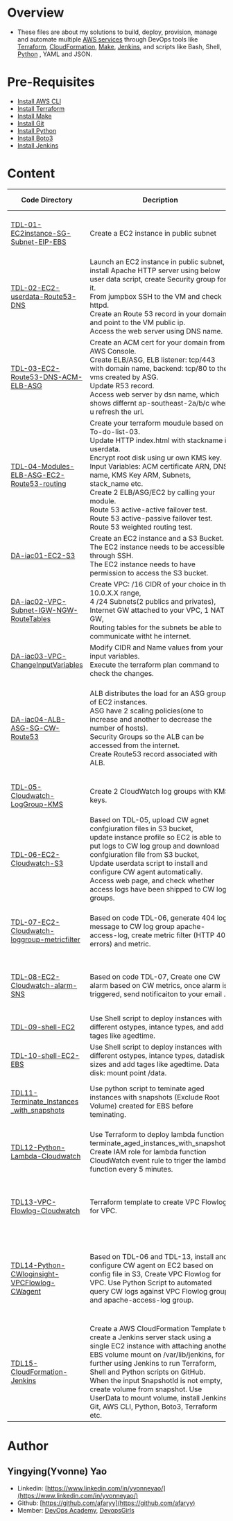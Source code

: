 # Overview

* These files are about my solutions to build, deploy, provision, manage and automate multiple [AWS services](https://aws.amazon.com/) through DevOps tools like [Terraform](https://registry.terraform.io/providers/hashicorp/aws/latest/docs), [CloudFormation](https://docs.aws.amazon.com/AWSCloudFormation/latest/UserGuide/Welcome.html), [Make](https://www.gnu.org/software/make/manual/html_node/index.html#toc-Overview-of-make), [Jenkins](https://www.jenkins.io/), and scripts like Bash, Shell, [Python](https://www.python.org/) , YAML and JSON.



# Pre-Requisites
* [Install AWS CLI](https://docs.aws.amazon.com/cli/latest/userguide/install-cliv2.html) 
* [Install Terraform](https://learn.hashicorp.com/tutorials/terraform/install-cli)
* [Install Make](https://www.gnu.org/software/make/manual/html_node/index.html#toc-Overview-of-make)
* [Install Git](https://git-scm.com/book/en/v2/Getting-Started-Installing-Git)
* [Install Python](https://www.python.org/downloads/)
* [Install Boto3](https://boto3.amazonaws.com/v1/documentation/api/latest/guide/quickstart.html)
* [Install Jenkins](https://www.jenkins.io/doc/book/installing/)


# Content

Code Directory | Decription | AWS services&Skills  
------------ | ------------- | ------------- 
[TDL-01-EC2instance-SG-Subnet-EIP-EBS](./TDL-01-EC2instance-SG-Subnet-EIP-EBS/terraform-code/) | Create a EC2 instance in public subnet | EC2, Security Group, Subnet, EIP, EBS<br>---<br>AWS, Terraform 
[TDL-02-EC2-userdata-Route53-DNS](./TDL-02-EC2-userdata-Route53-DNS/terraform-code/) | Launch an EC2 instance in public subnet, install Apache HTTP server using below user data script, create Security group for it.<br> From jumpbox SSH to the VM and check httpd.<br>Create an Route 53 record in your domain and point to the VM public ip.<br>Access the web server using DNS name. | EC2, Route53, DNS<br>---<br>AWS, Terraform, Bash 
[TDL-03-EC2-Route53-DNS-ACM-ELB-ASG](./TDL-03-EC2-Route53-DNS-ACM-ELB-ASG/terraform-code/) | Create an ACM cert for your domain from AWS Console.<br>Create ELB/ASG, ELB listener: tcp/443 with domain name, backend: tcp/80 to the vms created by ASG.<br>Update R53 record.<br>Access web server by dsn name, which shows differnt ap-southeast-2a/b/c when u refresh the url. | EC2, Route53, DNS, ACM, ELB, ASG<br>---<br>AWS, Terraform, Bash  
[TDL-04-Modules-ELB-ASG-EC2-Route53-routing](./TDL-04-Modules-ELB-ASG-EC2-Route53-routing/terraform-code) | Create your terraform moudule based on To-do-list-03.<br>Update HTTP index.html with stackname in userdata.<br>Encrypt root disk using ur own KMS key.<br>Input Variables: ACM certificate ARN, DNS name, KMS Key ARM, Subnets, stack_name etc.<br>Create 2 ELB/ASG/EC2 by calling your module.<br>Route 53 active-active failover test.<br>Route 53 active-passive failover test.<br>Route 53 weighted routing test. | ELB, ASG, ACM, DNS, Route53 routing<br>---<br>AWS, Terraform, Bash  
[DA-iac01-EC2-S3](./DA-iac01-EC2-S3/) | Create an EC2 instance and a S3 Bucket.<br>The EC2 instance needs to be accessible through SSH.<br>The EC2 instance needs to have permission to access the S3 bucket. | EC2, S3, IAM<br>---<br>AWS, Terraform 
[DA-iac02-VPC-Subnet-IGW-NGW-RouteTables](./DA-iac02-VPC-Subnet-IGW-NGW-RouteTables/) |  Create VPC: /16 CIDR of your choice in the 10.0.X.X range,<br> 4 /24 Subnets(2 publics and privates),<br>Internet GW attached to your VPC, 1 NAT GW,<br>Routing tables for the subnets be able to communicate witht he internet. | VPC, Subnet, Internet Gateway, NAT Gateway, Route Tables<br>---<br>AWS, Terraform
[DA-iac03-VPC-ChangeInputVariables](./DA-iac03-VPC-ChangeInputVariables/) |  Modify CIDR and Name values from your input variables. <br> Execute the terraform plan command to check the changes. | VPC, Subnet<br>---<br>AWS, Terraform
[DA-iac04-ALB-ASG-SG-CW-Route53](./DA-iac04-ALB-ASG-SG-CW-Route53/) |  ALB distributes the load for an ASG group of EC2 instances.<br>ASG have 2 scaling policies(one to increase and another to decrease the number of hosts).<br>Security Groups so the ALB can be accessed from the internet.<br>Create Route53 record associated with ALB. | Application Load Balancer, Autoscaling Group, Cloudwatch Alarm, Security Group, Route53 Record<br>---<br>AWS, Terraform, Bash  
[TDL-05-Cloudwatch-LogGroup-KMS](./TDL-05-Cloudwatch-LogGroup-KMS) | Create 2 CloudWatch log groups with KMS keys. | Cloudwatch, KMS<br>---<br>AWS, Terraform 
[TDL-06-EC2-Cloudwatch-S3](./TDL-06-EC2-Cloudwatch-S3) | Based on TDL-05, upload CW agnet confgiuration files in S3 bucket, <br>update instance profile so EC2 is able to put logs to CW log group and download confgiuration file from S3 bucket, <br>Update userdata script to install and configure CW agent automatically. <br>Access web page, and check whether access logs have been shipped to CW log groups. | Cloudwatch, EC2, S3<br>---<br>AWS, Terraform, Bash, JSON, Make
[TDL-07-EC2-Cloudwatch-loggroup-metricfilter](./TDL-07-EC2-Cloudwatch-loggroup-metricfilter) | Based on code TDL-06,  generate 404 log message to CW log group apache-access-log, create metric filter (HTTP 404 errors) and metric.| Cloudwatch, EC2, S3<br>---<br>AWS, Terraform, Bash, JSON, Make 
[TDL-08-EC2-Cloudwatch-alarm-SNS](./TDL-08-EC2-Cloudwatch-alarm-SNS) | Based on code TDL-07, Create one CW alarm based on CW metrics, once alarm is triggered, send notificaiton to your email .| Cloudwatch, SNS, EC2, S3<br>---<br>AWS, Terraform, Bash, JSON, Make 
[TDL-09-shell-EC2](./TDL-09-shell-EC2) | Use Shell script to deploy instances with different ostypes, intance types, and add tages like agedtime.| EC2<br>---<br>AWS, Shell
[TDL-10-shell-EC2-EBS](./TDL-10-shell-EC2-EBS) | Use Shell script to deploy instances with different ostypes, intance types, datadisk sizes and add tages like agedtime. Data disk: mount point /data. | EC2, EBS<br>---<br>AWS, Shell
[TDL11-Terminate_Instances<br>_with_snapshots](./TDL11-Terminate_Instances_with_snapshots) | Use python script to teminate aged instances with snapshots (Exclude Root Volume) created for EBS before teminating. | EC2, EBS, Snapshot<br>---<br>AWS, Python, Boto3, Make 
[TDL12-Python-Lambda-Cloudwatch](./TDL12-Python-Lambda-Cloudwatch) | Use Terraform to deploy lambda function terminate_aged_instances_with_snapshots.<br> Create IAM role for lambda function<br>CloudWatch event rule to triger the lambda function every 5 minutes. | Lambda, EC2, EBS, Snapshot, Cloudwatch<br>---<br>AWS, Python, Boto3, Make  
[TDL13-VPC-Flowlog-Cloudwatch](./TDL13-VPC-Flowlog-Cloudwatch) | Terraform template to create VPC Flowlog for VPC. | VPC Flowlog, IAM, Cloudwatch<br>---<br>AWS, Terraform, Make 
[TDL14-Python-CWloginsight-VPCFlowlog-CWagent](./TDL14-Python-CWloginsight-VPCFlowlog-CWagent) | Based on TDL-06 and TDL-13, install and configure CW agent on EC2 based on config file in S3, Create VPC Flowlog for VPC. Use Python Script to automated query CW logs against VPC Flowlog group and apache-access-log group. | CW logs insight, IAM, EC2, VPC Flowlog, Cloudwatch Agent<br>---<br>AWS, Terraform, Bash, Python, Boto3, JSON, Make
[TDL15-CloudFormation-Jenkins](./TDL15-CloudFormation-Jenkins) | Create a AWS CloudFormation Template to create a Jenkins server stack using a single EC2 instance with attaching another EBS volume mount on /var/lib/jenkins, for further using Jenkins to run Terraform, Shell and Python scripts on GitHub.<br>When the input SnapshotId is not empty, create volume from snapshot. Use UserData to mount volume, install Jenkins, Git, AWS CLI, Python, Boto3, Terraform etc. | CloudFormation, Jenkins Instance, EBS, Userdata, Vmvare Workstation<br>---<br>AWS, CloudFormation, Jenkins, YAML
# Author

## Yingying(Yvonne) Yao

- Linkedin: [https://www.linkedin.com/in/yvonneyao/](https://www.linkedin.com/in/yvonneyao/)
- Github: [https://github.com/afaryy](https://github.com/afaryy)
- Member: [DevOps Academy](https://github.com/devopsacademyau), [DevopsGirls](devopsgirls.slack.com)

